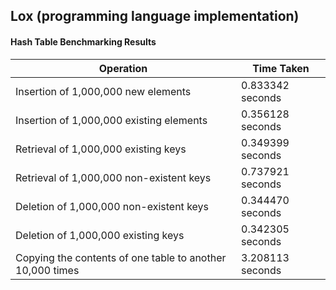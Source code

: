 ## Lox (programming language implementation)

#### Hash Table Benchmarking Results

| Operation                                                 | Time Taken       |
|-----------------------------------------------------------|------------------|
| Insertion of 1,000,000 new elements                       | 0.833342 seconds |
| Insertion of 1,000,000 existing elements                  | 0.356128 seconds |
| Retrieval of 1,000,000 existing keys                      | 0.349399 seconds |
| Retrieval of 1,000,000 non-existent keys                  | 0.737921 seconds |
| Deletion of 1,000,000 non-existent keys                   | 0.344470 seconds |
| Deletion of 1,000,000 existing keys                       | 0.342305 seconds |
| Copying the contents of one table to another 10,000 times | 3.208113 seconds |
